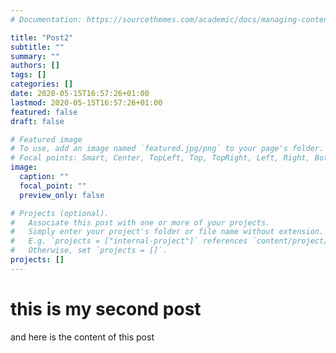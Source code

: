 ```yaml
---
# Documentation: https://sourcethemes.com/academic/docs/managing-content/

title: "Post2"
subtitle: ""
summary: ""
authors: []
tags: []
categories: []
date: 2020-05-15T16:57:26+01:00
lastmod: 2020-05-15T16:57:26+01:00
featured: false
draft: false

# Featured image
# To use, add an image named `featured.jpg/png` to your page's folder.
# Focal points: Smart, Center, TopLeft, Top, TopRight, Left, Right, BottomLeft, Bottom, BottomRight.
image:
  caption: ""
  focal_point: ""
  preview_only: false

# Projects (optional).
#   Associate this post with one or more of your projects.
#   Simply enter your project's folder or file name without extension.
#   E.g. `projects = ["internal-project"]` references `content/project/deep-learning/index.md`.
#   Otherwise, set `projects = []`.
projects: []
---
```


# this is my second post

and here is the content of this post